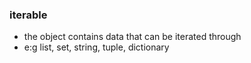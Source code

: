 ### iterable
- the object contains data that can be iterated through
- e:g list, set, string, tuple, dictionary